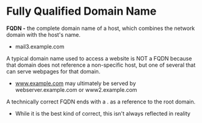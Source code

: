 # Fully Qualified Domain Name

**FQDN -** the complete domain name of a host, which combines the network domain with the host's name.

* mail3.example.com



A typical domain name used to access a website is NOT a FQDN because that domain does not reference a non-specific host, but one of several that can serve webpages for that domain.

* www.example.com may ultimately be served by webserver.example.com or www2.example.com



A technically correct FQDN ends with a . as a reference to the root domain.

* While it is the best kind of correct, this isn't always reflected in reality




